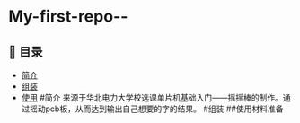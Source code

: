 # My-first-repo--
## 📖 目录
- [简介](#简介)
- [组装](#组装)
- [使用](#使用)
#简介
来源于华北电力大学校选课单片机基础入门——摇摇棒的制作。通过摇动pcb板，从而达到输出自己想要的字的结果。
#组装
##使用材料准备


